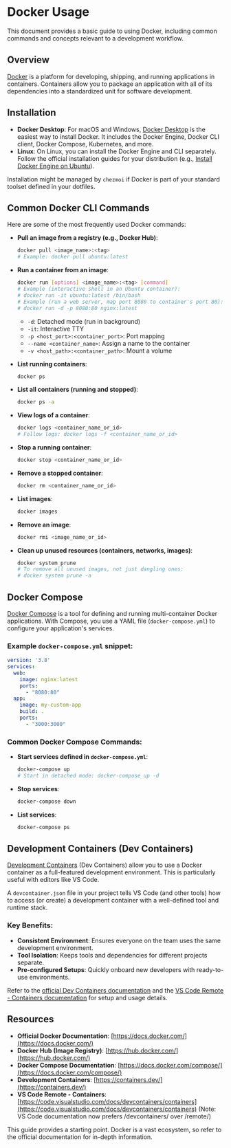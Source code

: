 # Docker Usage

This document provides a basic guide to using Docker, including common commands and concepts relevant to a development workflow.

## Overview

[Docker](https://www.docker.com/) is a platform for developing, shipping, and running applications in containers. Containers allow you to package an application with all of its dependencies into a standardized unit for software development.

## Installation

*   **Docker Desktop**: For macOS and Windows, [Docker Desktop](https://www.docker.com/products/docker-desktop/) is the easiest way to install Docker. It includes the Docker Engine, Docker CLI client, Docker Compose, Kubernetes, and more.
*   **Linux**: On Linux, you can install the Docker Engine and CLI separately. Follow the official installation guides for your distribution (e.g., [Install Docker Engine on Ubuntu](https://docs.docker.com/engine/install/ubuntu/)).

Installation might be managed by `chezmoi` if Docker is part of your standard toolset defined in your dotfiles.

## Common Docker CLI Commands

Here are some of the most frequently used Docker commands:

*   **Pull an image from a registry (e.g., Docker Hub)**:
    ```sh
    docker pull <image_name>:<tag>
    # Example: docker pull ubuntu:latest
    ```

*   **Run a container from an image**:
    ```sh
    docker run [options] <image_name>:<tag> [command]
    # Example (interactive shell in an Ubuntu container):
    # docker run -it ubuntu:latest /bin/bash
    # Example (run a web server, map port 8080 to container's port 80):
    # docker run -d -p 8080:80 nginx:latest
    ```
    *   `-d`: Detached mode (run in background)
    *   `-it`: Interactive TTY
    *   `-p <host_port>:<container_port>`: Port mapping
    *   `--name <container_name>`: Assign a name to the container
    *   `-v <host_path>:<container_path>`: Mount a volume

*   **List running containers**:
    ```sh
    docker ps
    ```

*   **List all containers (running and stopped)**:
    ```sh
    docker ps -a
    ```

*   **View logs of a container**:
    ```sh
    docker logs <container_name_or_id>
    # Follow logs: docker logs -f <container_name_or_id>
    ```

*   **Stop a running container**:
    ```sh
    docker stop <container_name_or_id>
    ```

*   **Remove a stopped container**:
    ```sh
    docker rm <container_name_or_id>
    ```

*   **List images**:
    ```sh
    docker images
    ```

*   **Remove an image**:
    ```sh
    docker rmi <image_name_or_id>
    ```

*   **Clean up unused resources (containers, networks, images)**:
    ```sh
    docker system prune
    # To remove all unused images, not just dangling ones:
    # docker system prune -a
    ```

## Docker Compose

[Docker Compose](https://docs.docker.com/compose/) is a tool for defining and running multi-container Docker applications. With Compose, you use a YAML file (`docker-compose.yml`) to configure your application's services.

### Example `docker-compose.yml` snippet:
```yaml
version: '3.8'
services:
  web:
    image: nginx:latest
    ports:
      - "8080:80"
  app:
    image: my-custom-app
    build: .
    ports:
      - "3000:3000"
```

### Common Docker Compose Commands:

*   **Start services defined in `docker-compose.yml`**:
    ```sh
    docker-compose up
    # Start in detached mode: docker-compose up -d
    ```

*   **Stop services**:
    ```sh
    docker-compose down
    ```

*   **List services**:
    ```sh
    docker-compose ps
    ```

## Development Containers (Dev Containers)

[Development Containers](https://containers.dev/) (Dev Containers) allow you to use a Docker container as a full-featured development environment. This is particularly useful with editors like VS Code.

A `devcontainer.json` file in your project tells VS Code (and other tools) how to access (or create) a development container with a well-defined tool and runtime stack.

### Key Benefits:
*   **Consistent Environment**: Ensures everyone on the team uses the same development environment.
*   **Tool Isolation**: Keeps tools and dependencies for different projects separate.
*   **Pre-configured Setups**: Quickly onboard new developers with ready-to-use environments.

Refer to the [official Dev Containers documentation](https://containers.dev/docs) and the [VS Code Remote - Containers documentation](https://code.visualstudio.com/docs/remote/containers) for setup and usage details.

## Resources

*   **Official Docker Documentation**: [https://docs.docker.com/](https://docs.docker.com/)
*   **Docker Hub (Image Registry)**: [https://hub.docker.com/](https://hub.docker.com/)
*   **Docker Compose Documentation**: [https://docs.docker.com/compose/](https://docs.docker.com/compose/)
*   **Development Containers**: [https://containers.dev/](https://containers.dev/)
*   **VS Code Remote - Containers**: [https://code.visualstudio.com/docs/devcontainers/containers](https://code.visualstudio.com/docs/devcontainers/containers) (Note: VS Code documentation now prefers /devcontainers/ over /remote/)

This guide provides a starting point. Docker is a vast ecosystem, so refer to the official documentation for in-depth information.
